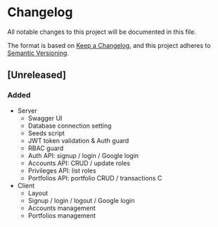 # Changelog

All notable changes to this project will be documented in this file.

The format is based on [Keep a Changelog](https://keepachangelog.com/en/1.0.0/),
and this project adheres to [Semantic Versioning](https://semver.org/spec/v2.0.0.html).

## [Unreleased]

### Added

- Server
  - Swagger UI
  - Database connection setting
  - Seeds script
  - JWT token validation & Auth guard
  - RBAC guard
  - Auth API: signup / login / Google login
  - Accounts API: CRUD / update roles
  - Privileges API: list roles
  - Portfolios API: portfolio CRUD / transactions C
- Client
  - Layout
  - Signup / login / logout / Google login
  - Accounts management
  - Portfolios management